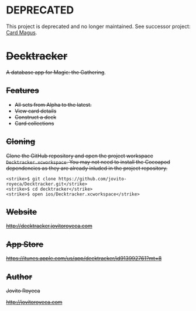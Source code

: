 # DEPRECATED

This project is deprecated and no longer maintained. See successor project: [Card Magus](https://github.com/jovito-royeca/CardMagus).

# <strike>Decktracker</strike>
<strike>A database app for Magic: the Gathering</strike>.

## <strike>Features</strike>
* <strike>All sets from Alpha to the latest.</strike>
* <strike>View card details</strike>
* <strike>Construct a deck</strike>
* <strike>Card collections</strike>

## <strike>Cloning</strike>

<strike>Clone the GitHub repository and open the project workspace `Decktracker.xcworkspace`. You may not need to install the Cocoapod dependencies as they are already inluded in the project repository.</strike>

```
<strike>$ git clone https://github.com/jovito-royeca/Decktracker.git</strike>
<strike>$ cd decktracker</strike>
<strike>$ open ios/Decktracker.xcworkspace</strike>
```

## <strike>Website</strike>

<strike>http://decktracker.jovitoroyeca.com</strike>

## <strike>App Store</strike>
<strike>https://itunes.apple.com/us/app/decktracker/id913992761?mt=8</strike>

## <strike>Author</strike>
<strike>Jovito Royeca</strike>

<strike>http://jovitoroyeca.com</strike>